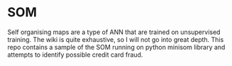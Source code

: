 # SOM
Self organising maps are a type of ANN that are trained on unsupervised training. The wiki is quite exhaustive, so I will not go into great depth.
This repo contains a sample of the SOM running on python minisom library and attempts to identify possible credit card fraud.
